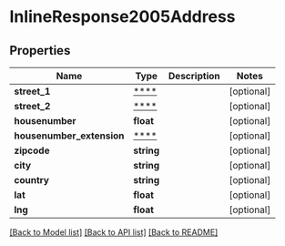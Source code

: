 # InlineResponse2005Address

## Properties
Name | Type | Description | Notes
------------ | ------------- | ------------- | -------------
**street_1** | [****](.md) |  | [optional] 
**street_2** | [****](.md) |  | [optional] 
**housenumber** | **float** |  | [optional] 
**housenumber_extension** | [****](.md) |  | [optional] 
**zipcode** | **string** |  | [optional] 
**city** | **string** |  | [optional] 
**country** | **string** |  | [optional] 
**lat** | **float** |  | [optional] 
**lng** | **float** |  | [optional] 

[[Back to Model list]](../../README.md#documentation-for-models) [[Back to API list]](../../README.md#documentation-for-api-endpoints) [[Back to README]](../../README.md)


